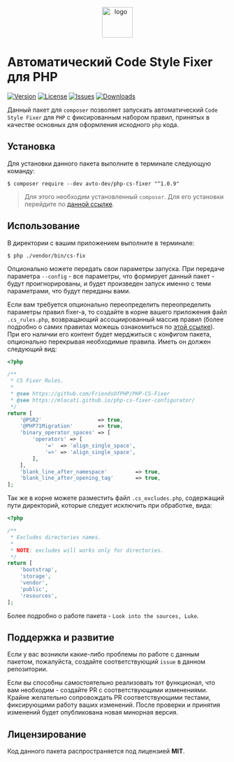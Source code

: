 <p align="center">
  <img alt="logo" src="https://hsto.org/webt/z7/4w/hk/z74whki0f3xq-rbturgbak5mrpi.png" width="70" height="70" />
</p>

# Автоматический Code Style Fixer для PHP

[![Version][badge_version]][link_packagist]
[![License][badge_license]][link_license]
[![Issues][badge_issues]][link_issues]
[![Downloads][badge_downloads]][link_packagist]

Данный пакет для `composer` позволяет запускать автоматический `Code Style Fixer` для `PHP` с фиксированным набором правил, принятых в качестве основных для оформления исходного `php` кода.

## Установка

Для установки данного пакета выполните в терминале следующую команду:

```shell
$ composer require --dev avto-dev/php-cs-fixer "^1.0.9"
```

> Для этого необходим установленный `composer`. Для его установки перейдите по [данной ссылке][getcomposer].

## Использование

В директории с вашим приложением выполните в терминале:

```shell
$ php ./vendor/bin/cs-fix
```

Опционально можете передать свои параметры запуска. При передаче параметра `--config` - все параметры, что формирует данный пакет - будут проигнорированы, и будет произведен запуск именно с теми параметрами, что будут переданы вами.

Если вам требуется опционально переопределить переопределить параметры правил fixer-а, то создайте в корне вашего приложения файл `.cs_rules.php`, возвращающий ассоциированный массив правил (более подробно о самих правилах можешь ознакомиться по [этой ссылке][vendor_fixer]). При его наличии его контент будет мерджиться с конфигом пакета, опционально перекрывая необходимые правила. Иметь он должен следующий вид:

```php
<?php

/**
 * CS Fixer Rules.
 *
 * @see https://github.com/FriendsOfPHP/PHP-CS-Fixer
 * @see https://mlocati.github.io/php-cs-fixer-configurator/
 */
return [
    '@PSR2'                  => true,
    '@PHP71Migration'        => true,
    'binary_operator_spaces' => [
        'operators' => [
            '='  => 'align_single_space',
            '=>' => 'align_single_space',
        ],
    ],
    'blank_line_after_namespace'         => true,
    'blank_line_after_opening_tag'       => true,
];
```

Так же в корне можете разместить файл `.cs_excludes.php`, содержащий пути директорий, которые следует исключить при обработке, вида:

```php
<?php

/**
 * Excludes directories names.
 *
 * NOTE: excludes will works only for directories.
 */
return [
    'bootstrap',
    'storage',
    'vendor',
    'public',
    'resources',
];
```

Более подробно о работе пакета - `Look into the sources, Luke`.

## Поддержка и развитие

Если у вас возникли какие-либо проблемы по работе с данным пакетом, пожалуйста, создайте соответствующий `issue` в данном репозитории.

Если вы способны самостоятельно реализовать тот функционал, что вам необходим - создайте PR с соответствующими изменениями. Крайне желательно сопровождать PR соответствующими тестами, фиксирующими работу ваших изменений. После проверки и принятия изменений будет опубликована новая минорная версия.

## Лицензирование

Код данного пакета распространяется под лицензией **MIT**.

[badge_version]:https://img.shields.io/packagist/v/avto-dev/php-cs-fixer.svg?style=flat&maxAge=30
[badge_license]:https://img.shields.io/packagist/l/avto-dev/php-cs-fixer.svg?style=flat&maxAge=30
[badge_issues]:https://img.shields.io/github/issues/avto-dev/php-cs-fixer.svg?style=flat&maxAge=30
[badge_downloads]:https://img.shields.io/packagist/dt/avto-dev/php-cs-fixer.svg?style=flat&maxAge=30
[link_packagist]:https://packagist.org/packages/avto-dev/php-cs-fixer
[link_license]:https://github.com/avto-dev/php-cs-fixer/blob/master/LICENSE
[link_issues]:https://github.com/avto-dev/php-cs-fixer/issues
[getcomposer]:https://getcomposer.org/download/
[vendor_fixer]:https://github.com/FriendsOfPHP/PHP-CS-Fixer
